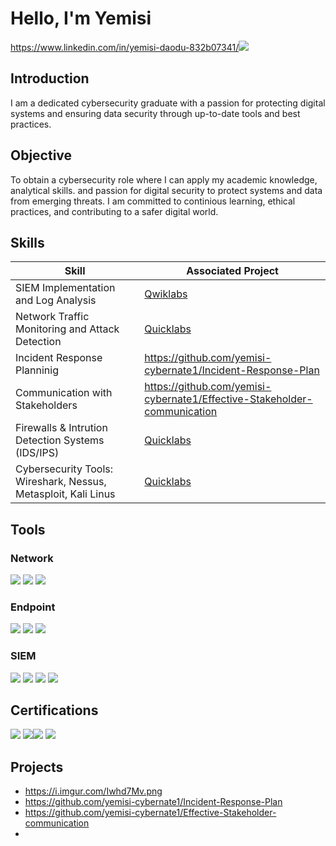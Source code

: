 # Hello, I'm Yemisi
https://www.linkedin.com/in/yemisi-daodu-832b07341/<img src="https://img.shields.io/badge/-LinkedIn-0072b1?&style=for-the-badge&logo=linkedin&logoColor=white" /></a>

## Introduction
I am a dedicated cybersecurity graduate with a passion for protecting digital systems and ensuring data security through up-to-date tools and best practices.

## Objective

To obtain a cybersecurity role where I can apply my academic knowledge, analytical skills. and passion for digital security to protect systems and data from emerging threats. I am committed to continious learning, ethical practices, and contributing to a safer digital world.

## Skills

| Skill                                         | Associated Project         |
|-----------------------------------------------|----------------------------|
| SIEM Implementation and Log Analysis          | <a href="https://google.com">Qwiklabs</a>|
| Network Traffic Monitoring and Attack Detection | <a href="https://google.com">Quicklabs</a>|
| Incident Response Planninig                    |https://github.com/yemisi-cybernate1/Incident-Response-Plan
| Communication with Stakeholders       |https://github.com/yemisi-cybernate1/Effective-Stakeholder-communication
| Firewalls & Intrution Detection Systems (IDS/IPS)                |  <a href="https://google.com">Quicklabs</a>|
| Cybersecurity Tools: Wireshark, Nessus, Metasploit, Kali Linus | <a href="https://google.com">Quicklabs</a> |

## Tools

### Network
<div>
    <img src="https://img.shields.io/badge/-Wireshark-1679A7?&style=for-the-badge&logo=Wireshark&logoColor=white" />
    <img src="https://img.shields.io/badge/-Suricata-EF3B2D?&style=for-the-badge&logo=Suricata&logoColor=white" />
    <img src="https://img.shields.io/badge/-Burp_Suite-FF7139?&style=for-the-badge&logo=Burp-Suite&logoColor=white" />

</div>

### Endpoint
<div>
    <img src="https://img.shields.io/badge/-Microsoft_Defender_for_Endpoint-00A4EF?&style=for-the-badge&logo=Microsoft&logoColor=white" />
    <img src="https://img.shields.io/badge/-Path_Management_Tools-4B275F?&style=for-the-badge&logo=Windows&logoColor=white" />
    <img src="https://img.shields.io/badge/-Application_Control_Tools-4B275F?&style=for-the-badge&logo=Windows&logoColor=white" />


### SIEM
<div>
    <img src="https://img.shields.io/badge/-Google_Chronicle-4285F4?&style=for-the-badge&logo=Google&logoColor=white" />
    <img src="https://img.shields.io/badge/-Splunk_Enterprise-000000?&style=for-the-badge&logo=Splunk&logoColor=white" />
    <img src="https://img.shields.io/badge/-Splunk_Cloud-000000?&style=for-the-badge&logo=Splunk&logoColor=white" />
    <img src="https://img.shields.io/badge/-SOAR-0078D4?&style=for-the-badge&logo=Microsoft&logoColor=white" />

    

</div>

## Certifications

<div>
<img src="https://img.shields.io/badge/-Google_Cybersecurity_Certificate-4285F4?&style=for-the-badge&logo=Google&logoColor=white" />
<img src="https://img.shields.io/badge/-A%2B-4D4D4D?&style=for-the-badge&logo=CompTIA&logoColor=white" /><img src="https://img.shields.io/badge/-Create_Chart_Dashboard_using_Microsoft-0078D4?&style=for-the-badge&logo=Microsoft&logoColor=white" />
<img src="https://img.shields.io/badge/-Introduction_to_Microsoft_Excel-217346?&style=for-the-badge&logo=Microsoft%20Excel&logoColor=white" />
  
## Projects
- https://i.imgur.com/Iwhd7Mv.png
- https://github.com/yemisi-cybernate1/Incident-Response-Plan
- https://github.com/yemisi-cybernate1/Effective-Stakeholder-communication
- 
